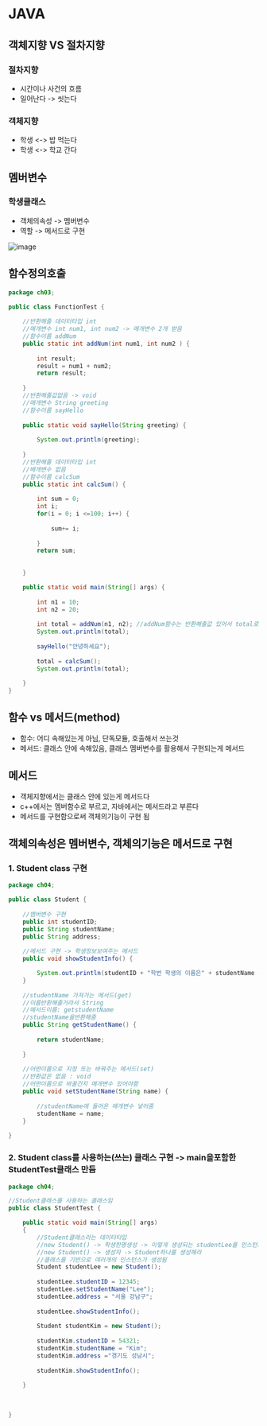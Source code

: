 # JAVA

## 객체지향 VS 절차지향
### 절차지향 
- 시간이나 사건의 흐름
- 일어난다 -> 씻는다

### 객체지향
- 학생 <-> 밥 먹는다
- 학생 <-> 학교 간다


## 멤버변수
### 학생클래스 

- 객체의속성 ->  멤버변수
- 역할 ->  메서드로 구현

![image](https://user-images.githubusercontent.com/82345970/182526037-5b2f463c-23e5-4846-a44c-f09c5ac045cd.png)

## 함수정의호출
```java
package ch03;

public class FunctionTest {
	
	//반환해줄 데이터타입 int
	//매개변수 int num1, int num2 -> 매개변수 2개 받음
	//함수이름 addNum 
	public static int addNum(int num1, int num2 ) {
		
		int result;
		result = num1 + num2;
		return result;
		
	}
	//반환해줄값없음 -> void
	//매개변수 String greeting
	//함수이름 sayHello
	
	public static void sayHello(String greeting) {
		
		System.out.println(greeting);
		
	}
	//반환해줄 데이터타입 int
	//배개변수 없음
	//함수이름 calcSum
	public static int calcSum() {
		
		int sum = 0;
		int i;
		for(i = 0; i <=100; i++) {
			
			sum+= i;
			
		}
		return sum;
		
		
	}

	public static void main(String[] args) {
		
		int n1 = 10;
		int n2 = 20;
		
		int total = addNum(n1, n2); //addNum함수는 반환해줄값 있어서 total로 받아줌
		System.out.println(total);
		
		sayHello("안녕하세요");
		
		total = calcSum();
		System.out.println(total);
		
	}
}
```

## 함수 vs 메서드(method)
- 함수: 어디 속해있는게 아님, 단독모듈, 호출해서 쓰는것
- 메서드: 클래스 안에 속해있음, 클래스 멤버변수를 활용해서 구현되는게 메서드

## 메서드
- 객체지향에서는 클래스 안에 있는게 메서드다
- c++에서는 멤버함수로 부르고, 자바에서는 메서드라고 부른다
- 메서드를 구현함으로써 객체의기능이 구현 됨

## 객체의속성은 멤버변수, 객체의기능은 메서드로 구현

### 1. Student class 구현
```java
package ch04;

public class Student {
	
	//멤버변수 구현
	public int studentID;
	public String studentName;
	public String address;
	
	//메서드 구현 -> 학생정보보여주는 메서드
	public void showStudentInfo() {

		System.out.println(studentID + "학번 학생의 이름은" + studentName + "이고, 주소는" + address + "입니다");
	}
	
	//studentName 가져가는 메서드(get)
	//이름반환해줄거라서 String
	//메서드이름: getstudentName
	//studentName을반환해줌
	public String getStudentName() {
		
		return studentName;
		
	}
	
	//어떤이름으로 지정 또는 바꿔주는 메서드(set)
	//반환값은 없음 : void
	//어떤이름으로 바꿀건지 메개변수 있어야함
	public void setStudentName(String name) {
		
		//studentName에 들어온 매개변수 넣어줌
		studentName = name;
	}
	
}
```

### 2. Student class를 사용하는(쓰는) 클래스 구현 -> main을포함한 StudentTest클래스 만듬
```java
package ch04;

//Student클래스를 사용하는 클래스임
public class StudentTest {

	public static void main(String[] args)
	{
		//Student클래스라는 데이터타입
		//new Student() -> 학생한명생성 -> 이렇게 생성되는 studentLee를 인스턴스라고함
		//new Student() -> 생성자 -> Student하나를 생성해라
		//클래스를 기반으로 여러개의 인스턴스가 생성됨
		Student studentLee = new Student();
		
		studentLee.studentID = 12345;
		studentLee.setStudentName("Lee");
		studentLee.address = "서울 강남구";
		
		studentLee.showStudentInfo();
		
		Student studentKim = new Student();
		
		studentKim.studentID = 54321;
		studentKim.studentName = "Kim";
		studentKim.address ="경기도 성남시";
		
		studentKim.showStudentInfo();
		
	}
	
	
	
}
```

